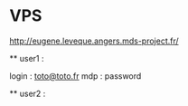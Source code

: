# VPS

http://eugene.leveque.angers.mds-project.fr/

\*\* user1 :

login : toto@toto.fr
mdp : password

\*\* user2 :
